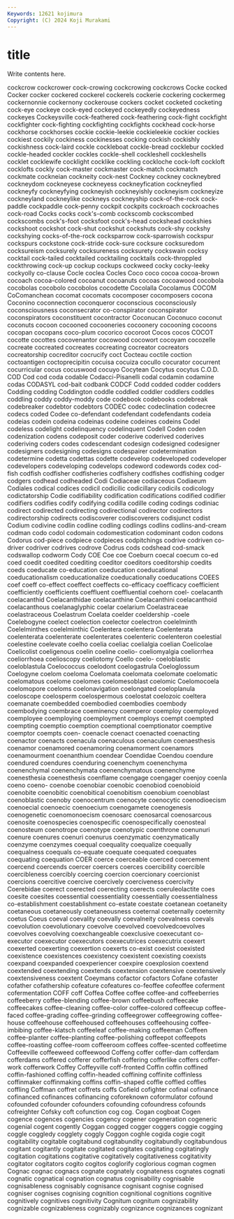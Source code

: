 ```yaml
---
Keywords: 12621 kojimura
Copyright: (C) 2024 Koji Murakami
---
```


# title

Write contents here.



cockcrow cockcrower
cock-crowing cockcrowing cockcrows Cocke cocked Cocker cocker cockered cockerel cockerels
cockerie cockering cockermeg cockernonnie cockernony cockerouse cockers cocket cocketed cocketing
cock-eye cockeye cock-eyed cockeyed cockeyedly cockeyedness cockeyes Cockeysville cock-feathered cock-feathering
cock-fight cockfight cockfighter cock-fighting cockfighting cockfights cockhead cock-horse cockhorse cockhorses
cockie cockie-leekie cockieleekie cockier cockies cockiest cockily cockiness cockinesses cocking
cockish cockishly cockishness cock-laird cockle cockleboat cockle-bread cocklebur cockled cockle-headed
cockler cockles cockle-shell cockleshell cockleshells cocklet cocklewife cocklight cocklike cockling
cockloche cock-loft cockloft cocklofts cockly cock-master cockmaster cock-match cockmatch cockmate
cockneian cockneity cock-nest Cockney cockney cockneybred cockneydom cockneyese cockneyess cockneyfication
cockneyfied cockneyfy cockneyfying cockneyish cockneyishly cockneyism cockneyize cockneyland cockneylike cockneys
cockneyship cock-of-the-rock cock-paddle cockpaddle cock-penny cockpit cockpits cockroach cockroaches cock-road
Cocks cocks cock's-comb cockscomb cockscombed cockscombs cock's-foot cocksfoot cock's-head cockshead
cockshies cockshoot cockshot cock-shut cockshut cockshuts cock-shy cockshy cockshying cocks-of-the-rock
cocksparrow cock-sparrowish cockspur cockspurs cockstone cock-stride cock-sure cocksure cocksuredom cocksureism
cocksurely cocksureness cocksurety cockswain cocksy cocktail cock-tailed cocktailed cocktailing cocktails
cock-throppled cockthrowing cock-up cockup cockups cockweed cocky cocky-leeky cockyolly co-clause
Cocle coclea Cocles Coco coco cocoa cocoa-brown cocoach cocoa-colored cocoanut
cocoanuts cocoas cocoawood cocobola cocobolas cocobolo cocobolos cocodette Cocolalla Cocolamus
COCOM CoComanchean cocomat cocomats cocomposer cocomposers cocona Coconino coconnection coconqueror
coconscious coconsciously coconsciousness coconsecrator co-conspirator coconspirator coconspirators coconstituent cocontractor Coconucan
Coconuco coconut coconuts cocoon cocooned cocooneries cocoonery cocooning cocoons cocopan
cocopans coco-plum cocorico cocoroot Cocos cocos COCOT cocotte cocottes cocovenantor
cocowood cocowort cocoyam cocozelle cocreate cocreated cocreates cocreating cocreator cocreators
cocreatorship cocreditor cocrucify coct Cocteau coctile coction coctoantigen coctoprecipitin cocuisa
cocuiza cocullo cocurator cocurrent cocurricular cocus cocuswood cocuyo Cocytean Cocytus
cocytus C.O.D. COD Cod cod coda codable Codacci-Pisanelli codal codamin
codamine codas CODASYL cod-bait codbank CODCF Codd codded codder codders
Codding codding Coddington coddle coddled coddler coddlers coddles coddling coddy
coddy-moddy code codebook codebooks codebreak codebreaker codebtor codebtors CODEC codec
codeclination codecree codecs coded Codee co-defendant codefendant codefendants codeia codeias
codein codeina codeinas codeine codeines codeins Codel codeless codelight codelinquency
codelinquent Codell Coden coden codenization codens codeposit coder coderive coderived
coderives coderiving coders codes codescendant codesign codesigned codesigner codesigners codesigning
codesigns codespairer codetermination codetermine codetta codettas codette codevelop codeveloped codeveloper
codevelopers codeveloping codevelops codeword codewords codex cod-fish codfish codfisher codfisheries
codfishery codfishes codfishing codger codgers codhead codheaded Codi Codiaceae codiaceous
Codiaeum Codiales codical codices codicil codicilic codicillary codicils codicology codictatorship
Codie codifiability codification codifications codified codifier codifiers codifies codify codifying
codilla codille coding codings codiniac codirect codirected codirecting codirectional codirector
codirectors codirectorship codirects codiscoverer codiscoverers codisjunct codist Codium codivine codlin
codline codling codlings codlins codlins-and-cream codman codo codol codomain codomestication
codominant codon codons Codorus cod-piece codpiece codpieces codpitchings codrive codriven
co-driver codriver codrives codrove Codrus cods codshead cod-smack codswallop codworm
Cody COE Coe coe Coeburn coecal coecum co-ed coed coedit
coedited coediting coeditor coeditors coeditorship coedits coeds coeducate co-education coeducation
coeducational coeducationalism coeducationalize coeducationally coeducations COEES coef coeff co-effect coeffect
coeffects co-efficacy coefficacy coefficient coefficiently coefficients coeffluent coeffluential coehorn coel-
coelacanth coelacanthid Coelacanthidae coelacanthine Coelacanthini coelacanthoid coelacanthous coelanaglyphic coelar coelarium
Coelastraceae coelastraceous Coelastrum Coelata coelder coeldership -coele Coelebogyne coelect coelection
coelector coelectron coelelminth Coelelminthes coelelminthic Coelentera coelentera Coelenterata coelenterata coelenterate
coelenterates coelenteric coelenteron coelestial coelestine coelevate coelho coelia coeliac coelialgia
coelian Coelicolae Coelicolist coeligenous coelin coeline coelio- coeliomyalgia coeliorrhea coeliorrhoea
coelioscopy coeliotomy Coello coelo- coeloblastic coeloblastula Coelococcus coelodont coelogastrula Coeloglossum
Coelogyne coelom coeloma Coelomata coelomata coelomate coelomatic coelomatous coelome coelomes
coelomesoblast coelomic Coelomocoela coelomopore coeloms coelonavigation coelongated coeloplanula coeloscope coelosperm
coelospermous coelostat coelozoic coeltera coemanate coembedded coembodied coembodies coembody coembodying
coembrace coeminency coemperor coemploy coemployed coemployee coemploying coemployment coemploys coempt
coempted coempting coemptio coemption coemptional coemptionator coemptive coemptor coempts coen-
coenacle coenact coenacted coenacting coenactor coenacts coenacula coenaculous coenaculum coenaesthesis
coenamor coenamored coenamoring coenamorment coenamors coenamourment coenanthium coendear Coendidae Coendou
coendure coendured coendures coenduring coenenchym coenenchyma coenenchymal coenenchymata coenenchymatous coenenchyme
coenesthesia coenesthesis coenflame coengage coengager coenjoy coenla coeno coeno- coenobe
coenobiar coenobic coenobiod coenobioid coenobite coenobitic coenobitical coenobitism coenobium coenoblast
coenoblastic coenoby coenocentrum coenocyte coenocytic coenodioecism coenoecial coenoecic coenoecium coenogamete
coenogenesis coenogenetic coenomonoecism coenosarc coenosarcal coenosarcous coenosite coenospecies coenospecific coenospecifically
coenosteal coenosteum coenotrope coenotype coenotypic coenthrone coenunuri coenure coenures coenuri
coenurus coenzymatic coenzymatically coenzyme coenzymes coequal coequality coequalize coequally coequalness
coequals co-equate coequate coequated coequates coequating coequation COER coerce coerceable
coerced coercement coercend coercends coercer coercers coerces coercibility coercible coercibleness
coercibly coercing coercion coercionary coercionist coercions coercitive coercive coercively coerciveness
coercivity Coerebidae coerect coerected coerecting coerects coeruleolactite coes coesite coesites
coessential coessentiality coessentially coessentialness co-establishment coestablishment co-estate coestate coetanean coetaneity
coetaneous coetaneously coetaneousness coeternal coeternally coeternity coetus Coeus coeval coevality
coevally coevalneity coevalness coevals coevolution coevolutionary coevolve coevolved coevolvedcoevolves coevolves
coevolving coexchangeable coexclusive coexecutant co-executor coexecutor coexecutors coexecutrices coexecutrix coexert
coexerted coexerting coexertion coexerts co-exist coexist coexisted coexistence coexistences coexistency
coexistent coexisting coexists coexpand coexpanded coexperiencer coexpire coexplosion coextend coextended
coextending coextends coextension coextensive coextensively coextensiveness coextent Coeymans cofactor cofactors
Cofane cofaster cofather cofathership cofeature cofeatures co-feoffee cofeoffee coferment cofermentation
COFF coff Coffea Coffee coffee coffee-and coffeeberries coffeeberry coffee-blending coffee-brown
coffeebush coffeecake coffeecakes coffee-cleaning coffee-color coffee-colored coffeecup coffee-faced coffee-grading coffee-grinding
coffeegrower coffeegrowing coffee-house coffeehouse coffeehoused coffeehouses coffeehousing coffee-imbibing coffee-klatsch coffeeleaf
coffee-making coffeeman Coffeen coffee-planter coffee-planting coffee-polishing coffeepot coffeepots coffee-roasting coffee-room
coffeeroom coffees coffee-scented coffeetime Coffeeville coffeeweed coffeewood Coffeng coffer coffer-dam
cofferdam cofferdams coffered cofferer cofferfish coffering cofferlike coffers coffer-work cofferwork
Coffey Coffeyville coff-fronted Coffin coffin coffined coffin-fashioned coffing coffin-headed coffining
coffinite coffinless coffinmaker coffinmaking coffins coffin-shaped coffle coffled coffles coffling
Coffman coffret coffrets coffs Cofield cofighter cofinal cofinance cofinanced cofinances
cofinancing coforeknown coformulator cofound cofounded cofounder cofounders cofounding cofoundress cofounds
cofreighter Cofsky coft cofunction cog cog. Cogan cogboat Cogen cogence
cogences cogencies cogency cogener cogeneration cogeneric cogenial cogent cogently Coggan
cogged cogger coggers coggie cogging coggle coggledy cogglety coggly Coggon
coghle cogida cogie cogit cogitability cogitable cogitabund cogitabundity cogitabundly cogitabundous
cogitant cogitantly cogitate cogitated cogitates cogitating cogitatingly cogitation cogitations cogitative
cogitatively cogitativeness cogitativity cogitator cogitators cogito cogitos coglorify coglorious cogman
cogmen Cognac cognac cognacs cognate cognately cognateness cognates cognati cognatic
cognatical cognation cognatus cognisability cognisable cognisableness cognisably cognisance cognisant cognise
cognised cogniser cognises cognising cognition cognitional cognitions cognitive cognitively cognitives
cognitivity Cognitum cognitum cognizability cognizable cognizableness cognizably cognizance cognizances cognizant
